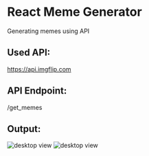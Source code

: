 # React Meme Generator
Generating memes using  API

## Used API:
https://api.imgflip.com

## API Endpoint:
/get_memes

## Output:
![desktop view](https://raw.github.com/Hanan-Karam/react-meme-generator/main/screenshots/desktop-1.png)
![desktop view](https://raw.github.com/Hanan-Karam/react-meme-generator/main/screenshots/desktop-3.png)

